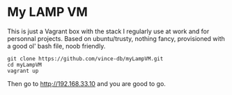 # My LAMP VM

This is just a Vagrant box with the stack I regularly use at work and for personnal projects. Based on ubuntu/trusty, nothing fancy, provisioned with a good ol' bash file, noob friendly. 

```
git clone https://github.com/vince-db/myLampVM.git
cd myLampVM
vagrant up
```

Then go to [http;//192.168.33.10](http://192.168.33.10) and you are good to go. 
